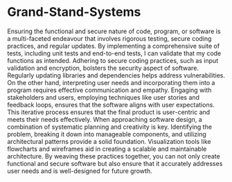 # Grand-Stand-Systems

Ensuring the functional and secure nature of code, program, or software is a multi-faceted endeavour that involves rigorous testing, secure coding practices, and regular updates. By implementing a comprehensive suite of tests, including unit tests and end-to-end tests, I can validate that my code functions as intended. Adhering to secure coding practices, such as input validation and encryption, bolsters the security aspect of software. Regularly updating libraries and dependencies helps address vulnerabilities. On the other hand, interpreting user needs and incorporating them into a program requires effective communication and empathy. Engaging with stakeholders and users, employing techniques like user stories and feedback loops, ensures that the software aligns with user expectations. This iterative process ensures that the final product is user-centric and meets their needs effectively. When approaching software design, a combination of systematic planning and creativity is key. Identifying the problem, breaking it down into manageable components, and utilizing architectural patterns provide a solid foundation. Visualization tools like flowcharts and wireframes aid in creating a scalable and maintainable architecture. By weaving these practices together, you can not only create functional and secure software but also ensure that it accurately addresses user needs and is well-designed for future growth.
